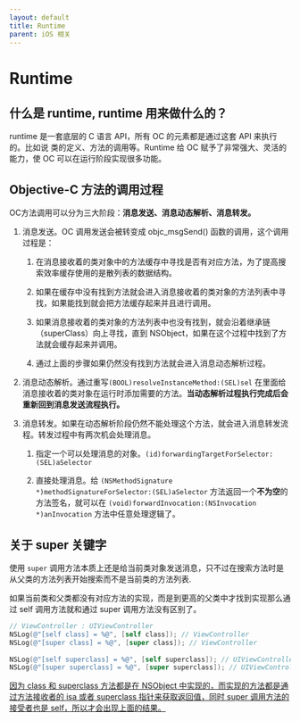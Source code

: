 ```yaml
---
layout: default
title: Runtime
parent: iOS 相关
---
```


# Runtime

## 什么是 runtime, runtime 用来做什么的？

runtime 是一套底层的 C 语言 API，所有 OC 的元素都是通过这套 API 来执行的。比如说 类的定义、方法的调用等。Runtime 给 OC 赋予了非常强大、灵活的能力，使 OC 可以在运行阶段实现很多功能。

## Objective-C 方法的调用过程

OC方法调用可以分为三大阶段：**消息发送、消息动态解析、消息转发。**

1. 消息发送。OC 调用发送会被转变成 objc_msgSend() 函数的调用，这个调用过程是：
   
   1. 在消息接收着的类对象中的方法缓存中寻找是否有对应方法，为了提高搜索效率缓存使用的是散列表的数据结构。
   
   2. 如果在缓存中没有找到方法就会进入消息接收着的类对象的方法列表中寻找，如果能找到就会把方法缓存起来并且进行调用。
   
   3. 如果消息接收着的类对象的方法列表中也没有找到，就会沿着继承链（superClass）向上寻找，直到 NSObject，如果在这个过程中找到了方法就会缓存起来并调用。
   
   4. 通过上面的步骤如果仍然没有找到方法就会进入消息动态解析过程。

2. 消息动态解析。通过重写`(BOOL)resolveInstanceMethod:(SEL)sel` 在里面给消息接收着的类对象在运行时添加需要的方法。**当动态解析过程执行完成后会重新回到消息发送流程执行。** 

3. 消息转发。如果在动态解析阶段仍然不能处理这个方法，就会进入消息转发流程。转发过程中有两次机会处理消息。
   
   1. 指定一个可以处理消息的对象。`(id)forwardingTargetForSelector:(SEL)aSelector`
   
   2. 直接处理消息。给 `(NSMethodSignature *)methodSignatureForSelector:(SEL)aSelector`  方法返回一个**不为空**的方法签名，就可以在 `(void)forwardInvocation:(NSInvocation *)anInvocation` 方法中任意处理逻辑了。

## 关于 super 关键字

使用 `super` 调用方法本质上还是给当前类对象发送消息，只不过在搜索方法时是从父类的方法列表开始搜索而不是当前类的方法列表.

如果当前类和父类都没有对应方法的实现，而是到更高的父类中才找到实现那么通过 self 调用方法就和通过 super 调用方法没有区别了。

```objectivec
// ViewController : UIViewController
NSLog(@"[self class] = %@", [self class]); // ViewController
NSLog(@"[super class] = %@", [super class]); // ViewController
    
NSLog(@"[self superclass] = %@", [self superclass]); // UIViewController
NSLog(@"[super superclass] = %@", [super superclass]); // UIViewController
```

<u>因为 class 和 superclass 方法都是在 NSObject 中实现的，而实现的方法都是通过方法接收者的 isa 或者 superclass 指针来获取返回值，同时 super 调用方法的接受者也是 self，所以才会出现上面的结果。</u>


